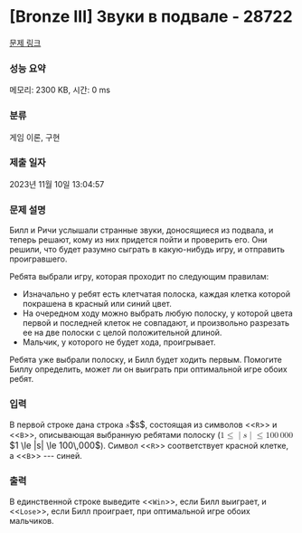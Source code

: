 # [Bronze III] Звуки в подвале - 28722 

[문제 링크](https://www.acmicpc.net/problem/28722) 

### 성능 요약

메모리: 2300 KB, 시간: 0 ms

### 분류

게임 이론, 구현

### 제출 일자

2023년 11월 10일 13:04:57

### 문제 설명

<p>Билл и Ричи услышали странные звуки, доносящиеся из подвала, и теперь решают, кому из них придется пойти и проверить его. Они решили, что будет разумно сыграть в какую-нибудь игру, и отправить проигравшего.</p>

<p>Ребята выбрали игру, которая проходит по следующим правилам:</p>

<ul>
	<li>Изначально у ребят есть клетчатая полоска, каждая клетка которой покрашена в красный или синий цвет.</li>
	<li>На очередном ходу можно выбрать любую полоску, у которой цвета первой и последней клеток не совпадают, и произвольно разрезать ее на две полоски с целой положительной длиной.</li>
	<li>Мальчик, у которого не будет хода, проигрывает.</li>
</ul>

<p>Ребята уже выбрали полоску, и Билл будет ходить первым. Помогите Биллу определить, может ли он выиграть при оптимальной игре обоих ребят.</p>

### 입력 

 <p>В первой строке дана строка <mjx-container class="MathJax" jax="CHTML" style="font-size: 109%; position: relative;"><mjx-math class="MJX-TEX" aria-hidden="true"><mjx-mi class="mjx-i"><mjx-c class="mjx-c1D460 TEX-I"></mjx-c></mjx-mi></mjx-math><mjx-assistive-mml unselectable="on" display="inline"><math xmlns="http://www.w3.org/1998/Math/MathML"><mi>s</mi></math></mjx-assistive-mml><span aria-hidden="true" class="no-mathjax mjx-copytext">$s$</span></mjx-container>, состоящая из символов <<<code>R</code>>> и <<<code>B</code>>>, описывающая выбранную ребятами полоску (<mjx-container class="MathJax" jax="CHTML" style="font-size: 109%; position: relative;"><mjx-math class="MJX-TEX" aria-hidden="true"><mjx-mn class="mjx-n"><mjx-c class="mjx-c31"></mjx-c></mjx-mn><mjx-mo class="mjx-n" space="4"><mjx-c class="mjx-c2264"></mjx-c></mjx-mo><mjx-texatom space="4" texclass="ORD"><mjx-mo class="mjx-n"><mjx-c class="mjx-c7C"></mjx-c></mjx-mo></mjx-texatom><mjx-mi class="mjx-i"><mjx-c class="mjx-c1D460 TEX-I"></mjx-c></mjx-mi><mjx-texatom texclass="ORD"><mjx-mo class="mjx-n"><mjx-c class="mjx-c7C"></mjx-c></mjx-mo></mjx-texatom><mjx-mo class="mjx-n" space="4"><mjx-c class="mjx-c2264"></mjx-c></mjx-mo><mjx-mn class="mjx-n" space="4"><mjx-c class="mjx-c31"></mjx-c><mjx-c class="mjx-c30"></mjx-c><mjx-c class="mjx-c30"></mjx-c></mjx-mn><mjx-mstyle><mjx-mspace style="width: 0.167em;"></mjx-mspace></mjx-mstyle><mjx-mn class="mjx-n"><mjx-c class="mjx-c30"></mjx-c><mjx-c class="mjx-c30"></mjx-c><mjx-c class="mjx-c30"></mjx-c></mjx-mn></mjx-math><mjx-assistive-mml unselectable="on" display="inline"><math xmlns="http://www.w3.org/1998/Math/MathML"><mn>1</mn><mo>≤</mo><mrow data-mjx-texclass="ORD"><mo stretchy="false">|</mo></mrow><mi>s</mi><mrow data-mjx-texclass="ORD"><mo stretchy="false">|</mo></mrow><mo>≤</mo><mn>100</mn><mstyle scriptlevel="0"><mspace width="0.167em"></mspace></mstyle><mn>000</mn></math></mjx-assistive-mml><span aria-hidden="true" class="no-mathjax mjx-copytext">$1 \le |s| \le 100\,000$</span></mjx-container>). Символ <<<code>R</code>>> соответствует красной клетке, а <<<code>B</code>>>  --- синей.</p>

### 출력 

 <p>В единственной строке выведите <<<code>Win</code>>>, если Билл выиграет, и <<<code>Lose</code>>>, если Билл проиграет, при оптимальной игре обоих мальчиков.</p>

